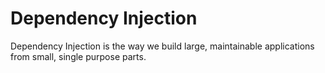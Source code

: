 # Dependency Injection

Dependency Injection is the way we build large, maintainable applications from small, single purpose parts.